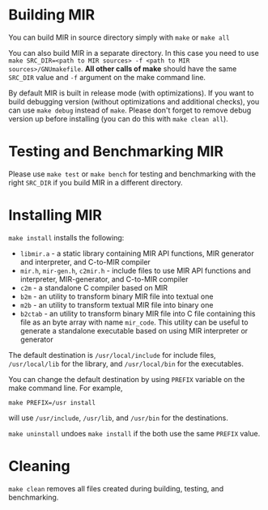 # Building MIR

You can build MIR in source directory simply with `make` or `make
all`

You can also build MIR in a separate directory.  In this case you
need to use `make SRC_DIR=<path to MIR sources> -f <path to MIR sources>/GNUmakefile`.
**All other calls of make** should have the
same `SRC_DIR` value and `-f` argument on the make command line.

 By default MIR is built in release mode (with optimizations).  If you
want to build debugging version (without optimizations and additional
checks), you can use `make debug` instead of `make`.  Please don't
forget to remove debug version up before installing (you can do this
with `make clean all`).

# Testing and Benchmarking MIR

 Please use `make test` or `make bench` for testing and benchmarking
with the right `SRC_DIR` if you build MIR in a different directory.

# Installing MIR
 
 `make install` installs the following:

  * `libmir.a` - a static library containing MIR API functions,
    MIR generator and interpreter, and C-to-MIR compiler
  * `mir.h`, `mir-gen.h`, `c2mir.h` - include files to use MIR API functions
    and interpreter, MIR-generator, and C-to-MIR compiler
  * `c2m` - a standalone C compiler based on MIR
  * `b2m` - an utility to transform binary MIR file into textual one
  * `m2b` - an utility to transform textual MIR file into binary one
  * `b2ctab` - an utility to transform binary MIR file into C file
    containing this file as an byte array with name `mir_code`.  This utility
    can be useful to generate a standalone executable based on using
    MIR interpreter or generator

  The default destination is `/usr/local/include` for include files,
`/usr/local/lib` for the library, and `/usr/local/bin` for the
executables.

  You can change the default destination by using `PREFIX` variable on the make command line.  For example,

```
make PREFIX=/usr install
```
  will use `/usr/include`, `/usr/lib`, and `/usr/bin` for the destinations.

  `make uninstall` undoes `make install` if the both use the same `PREFIX` value.


# Cleaning

  `make clean` removes all files created during building, testing, and
benchmarking.
